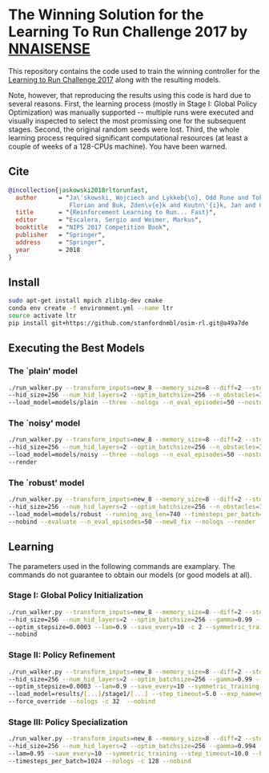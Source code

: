 # The Winning Solution for the Learning To Run Challenge 2017 by [NNAISENSE](nnaisense.com)

This repository contains the code used to train the winning controller for the [Learning to Run Challenge 2017](https://www.crowdai.org/challenges/nips-2017-learning-to-run) along with the resulting models.

Note, however, that reproducing the results using this code is hard due to several reasons. First, the learning process (mostly in Stage I: Global Policy Optimization) was manually supported -- multiple runs were executed and visually inspected to select the most promissing one for the subsequent stages. Second, the original random seeds were lost. Third, the whole learning process required significant computational resources (at least a couple of weeks of a 128-CPUs machine). You have been warned.

## Cite
```bibtex
@incollection{jaskowski2018rltorunfast,
  author      = "Ja\'skowski, Wojciech and Lykkeb{\o}, Odd Rune and Toklu, Nihat Engin and Trifterer, 
                 Florian and Buk, Zden\v{e}k and Koutn\'{i}k, Jan and Gomez, Faustino",
  title       = "{Reinforcement Learning to Run... Fast}",
  editor      = "Escalera, Sergio and Weimer, Markus",
  booktitle   = "NIPS 2017 Competition Book",
  publisher   = "Springer",
  address     = "Springer",
  year        = 2018
}
```

## Install
```bash
sudo apt-get install mpich zlib1g-dev cmake
conda env create -f environment.yml --name ltr
source activate ltr
pip install git+https://github.com/stanfordnmbl/osim-rl.git@a49a7de
```

## Executing the Best Models

### The `plain' model
```bash
./run_walker.py --transform_inputs=new_8 --memory_size=8 --diff=2 --stdclip=5 --actions=binary \
--hid_size=256 --num_hid_layers=2 --optim_batchsize=256 --n_obstacles=10 --evaluate \
--load_model=models/plain --three --nologs --n_eval_episodes=50 --nostochastic --nobind --render
```

### The `noisy' model
```bash
./run_walker.py --transform_inputs=new_8 --memory_size=8 --diff=2 --stdclip=5 --actions=binary \
--hid_size=256 --num_hid_layers=2 --optim_batchsize=256 --n_obstacles=10 --evaluate \
--load_model=models/noisy --three --nologs --n_eval_episodes=50 --nostochastic --nobind --new8_fix \
--render
```

### The `robust' model
```bash
./run_walker.py --transform_inputs=new_8 --memory_size=8 --diff=2 --stdclip=5 --actions=binary \
--hid_size=256 --num_hid_layers=2 --optim_batchsize=256 --n_obstacles=10 --three \
--load_model=models/robust --running_avg_len=740 --timesteps_per_batch=1024 --nostochastic \
--nobind --evaluate --n_eval_episodes=50 --new8_fix --nologs --render
```

## Learning

The parameters used in the following commands are examplary. The commands do not guarantee to obtain our models (or good models at all).

### Stage I: Global Policy Initialization

```bash
./run_walker.py --transform_inputs=new_8 --memory_size=8 --diff=2 --stdclip=5 --actions=binary \
--hid_size=256 --num_hid_layers=2 --optim_batchsize=256 --gamma=0.99 --force_override --entcoeff=0 \
--optim_stepsize=0.0003 --lam=0.9 --save_every=10 -c 2 --symmetric_training --exp_name=stage1 --nologs \
--nobind
```

### Stage II: Policy Refinement

```bash
./run_walker.py --transform_inputs=new_8 --memory_size=8 --diff=2 --stdclip=5 --actions=binary \
--hid_size=256 --num_hid_layers=2 --optim_batchsize=256 --gamma=0.99 --entcoeff=0 \
--optim_stepsize=0.0003 --lam=0.9 --save_every=10 --symmetric_training \
--load_model=results/[...]/stage1/[...] --step_timeout=5.0 --exp_name=stage2 \
--force_override --nologs -c 32  --nobind
```

### Stage III: Policy Specialization

```bash
./run_walker.py --transform_inputs=new_8 --memory_size=8 --diff=2 --stdclip=5 --actions=binary \
--hid_size=256 --num_hid_layers=2 --optim_batchsize=256 --gamma=0.994 --entcoeff=0 --optim_stepsize=0.00006 \
--lam=0.95 --save_every=10 --symmetric_training --step_timeout=10.0 --horizon_hack --n_obstacles=10 --three --load_model=results/[...]/stage2/[...] --exp_name=stage3 --running_avg_len=740 --force_override \
--timesteps_per_batch=1024 --nologs -c 128 --nobind
```
